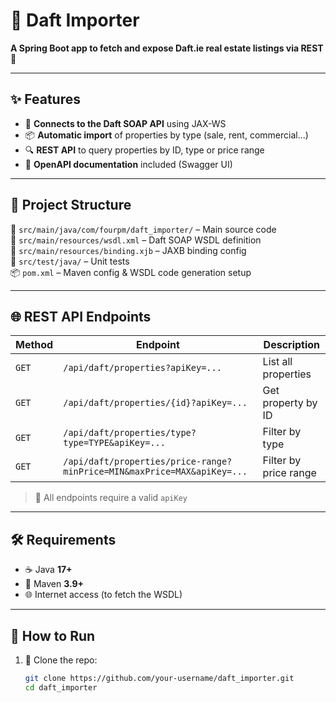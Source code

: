 # 🏡 Daft Importer

**A Spring Boot app to fetch and expose Daft.ie real estate listings via REST** 🚀

---

## ✨ Features

- 🔌 **Connects to the Daft SOAP API** using JAX-WS  
- 📦 **Automatic import** of properties by type (sale, rent, commercial…)  
- 🔍 **REST API** to query properties by ID, type or price range  
- 🧭 **OpenAPI documentation** included (Swagger UI)

---

## 🧭 Project Structure

📁 `src/main/java/com/fourpm/daft_importer/` – Main source code  
🧾 `src/main/resources/wsdl.xml` – Daft SOAP WSDL definition  
🔧 `src/main/resources/binding.xjb` – JAXB binding config  
🧪 `src/test/java/` – Unit tests  
📦 `pom.xml` – Maven config & WSDL code generation setup

---

## 🌐 REST API Endpoints

| Method | Endpoint | Description |
|--------|----------|-------------|
| `GET` | `/api/daft/properties?apiKey=...` | List all properties |
| `GET` | `/api/daft/properties/{id}?apiKey=...` | Get property by ID |
| `GET` | `/api/daft/properties/type?type=TYPE&apiKey=...` | Filter by type |
| `GET` | `/api/daft/properties/price-range?minPrice=MIN&maxPrice=MAX&apiKey=...` | Filter by price range |

> 🔐 All endpoints require a valid `apiKey`

---

## 🛠️ Requirements

- ☕ Java **17+**
- 🐘 Maven **3.9+**
- 🌐 Internet access (to fetch the WSDL)

---

## 🚀 How to Run

1. 🧬 Clone the repo:
   ```bash
   git clone https://github.com/your-username/daft_importer.git
   cd daft_importer
